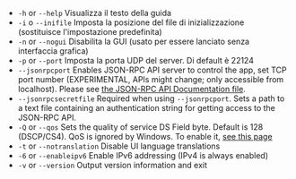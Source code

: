 
[commento]: # (Questo è un file di inclusione da utilizzare in più documenti)

- `-h` or `--help`           Visualizza il testo della guida         
- `-i` o `--inifile` Imposta la posizione del file di inizializzazione (sostituisce l'impostazione predefinita)
- `-n` or `--nogui`          Disabilita la GUI (usato per essere lanciato senza interfaccia grafica)                      
- `-p` or `--port`           Imposta la porta UDP del server. Di default è 22124
- `--jsonrpcport`            Enables JSON-RPC API server to control the app, set TCP port number (EXPERIMENTAL, APIs might change; only accessible from localhost). Please see [the JSON-RPC API Documentation file](https://github.com/jamulussoftware/jamulus/blob/main/docs/JSON-RPC.md).
- `--jsonrpcsecretfile`      Required when using `--jsonrpcport`. Sets a path to a text file containing an authentication string for getting access to the JSON-RPC API.
- `-Q` or `--qos`            Sets the quality of service DS Field byte. Default is 128 (DSCP/CS4). QoS is ignored by Windows. To enable it, [see this page](QOS-Windows)
- `-t` or `--notranslation`  Disable UI language translations
- `-6` or `--enableipv6`     Enable IPv6 addressing (IPv4 is always enabled)
- `-v` or `--version`        Output version information and exit

